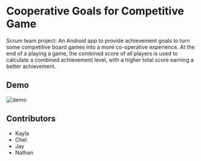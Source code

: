 # Cooperative Goals for Competitive Game
Scrum team project: An Android app to provide achievement goals to turn some competitive board games into a more co-operative experience. At the end of a playing a game, the combined score of all players is used to calculate a combined achievement level, with a higher total score earning a better achievement.

## Demo


![demo](https://user-images.githubusercontent.com/75557717/210161499-64b3ec29-7827-4ec0-a6df-89405763f3b8.gif)

## Contributors
- Kayla
- Chel
- Jay
- Nathan
